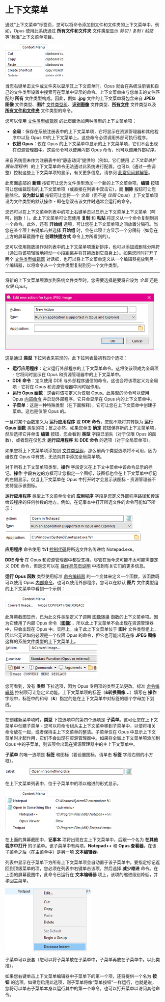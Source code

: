 # 上下文菜单

通过“上下文菜单”标签页，您可以将命令添加到文件和文件夹的上下文菜单中。例如，Opus 使用此系统通过 **所有文件和文件夹** 文件类型显示 *剪切* / *复制* / *粘贴* 等“标准”上下文菜单项目。

![](/Manual/images/media/context_menu_-_all_files.png) 

当您右键单击文件或文件夹以显示其上下文菜单时，Opus 就会在系统注册表和自己的文件类型设置中搜索可在菜单中显示的命令。上下文菜单由与您单击的文件匹配的 **所有** 文件类型构成。因此，例如 **.jpg** 文件的上下文菜单将包含来自 **JPEG 图像** 文件类型、**图片** [文件类型组](../file_type_groups.zh.md)、**[识别图像](../directory_opus_file_types.zh.md)** 文件类型、**[所有文件](../directory_opus_file_types.zh.md)** 文件类型以及 **[所有文件和文件夹](../directory_opus_file_types.zh.md)** 文件类型的命令。

您可以使用 [文件类型编辑器](../filetype_editor/README.zh.md) 的此页面添加两种类型的上下文菜单项：

- **全局**：保存在系统注册表中的上下文菜单项，它将显示在资源管理器和其他程序中以及 Opus 中的上下文菜单上。这些命令必须调用外部可执行程序。
- **仅限 Opus**：仅在 Opus 的上下文菜单中显示的上下文菜单项，它们不会出现在资源管理器中。这些命令可以使用内部 Opus 命令，也可以调用外部程序。

来自系统但未作为注册表中的“静态动词”提供的（例如，它们使用 *上下文菜单扩展处理程序*）的上下文菜单命令无法通过此系统进行配置。也可以（通过一些调整）控制这些上下文菜单项的显示，有关更多信息，请参阅 [此常见问题解答](https://resource.dopus.com/t/tip-organise-and-speed-up-context-menus/1204)。

此页面底部的 **新建** 按钮可让您为文件类型添加一个新的上下文菜单项。**编辑** 按钮可让您编辑现有的上下文菜单项（或直接在列表中双击它），而 **删除** 按钮可让您删除它。**设为默认值** 按钮可让您将一个 *全局*（但不是 *仅限 Opus*）上下文菜单项设为文件类型的默认操作 - 即在您双击该文件时通常会运行的命令。

您还可以在上下文菜单列表中的项上右键单击以显示上下文菜单上下文菜单（呵呵，抱歉！）。此上下文菜单可让您使用 **复制** 和 **粘贴** 将定义从一个命令复制到另一个命令。此外，还有 **开始组** 选项，可让您在上下文菜单项之间放置分隔符。当您在某个项上右键单击并选择 **开始组** 时，会在此项上方显示一个分隔符（如您在上方的屏幕截图中在 **创建快捷方式** 命令上方所看到的）。

您可以使用拖放操作对列表中的上下文菜单项重新排序，也可以添加或删除分隔符（通过将该项轻微地拖动一小段距离并将其拖放到它自身上）。如果您同时打开了两个 [文件类型编辑器](../filetype_editor/README.zh.md) 对话框，也可以将上下文菜单定义从一个编辑器拖放到另一个编辑器，以将命令从一个文件类型复制到另一个文件类型。

------------------------------------------------------------------------

将新的上下文菜单项添加到系统文件类型时，您需要选择是要将它设为 *全局* 还是 *仅限 Opus*。

![](/Manual/images/media/edit_new_action_for_type_jpeg_image.png) 

这是通过 **类型** 下拉列表来实现的。此下拉列表最初有四个选项：

- **运行应用程序**：定义运行外部程序的上下文菜单命令。这将使该项成为全局项 - 它将同时显示在 Opus 和资源管理器中的上下文菜单中。
- **DDE 命令**：定义使用 DDE 与外部程序通信的命令。这也会将该项定义为全局项 - 它将在 Opus 和资源管理器中同时起作用。
- **运行 Opus 函数**：这会将该项定义为仅限 Opus。此类型的命令可以使用 Opus [内部命令](/Manual/reference/command_reference/internal_commands/README.zh.md) 并启动外部程序。它只会显示在 Opus 内的上下文菜单中。
- **子菜单**：这是一种特殊类型（在下面解释），它可让您在上下文菜单中创建子菜单。这也是仅限 Opus 的。

一旦将某个函数定义为 **运行应用程序** 或 **DDE 命令**，您就不能将其转换为 **运行 Opus 函数** 类型的项；反之亦然。如果您单击 **确定** 按钮保存新的上下文菜单项，然后选择它并单击 **编辑** 按钮，您会看到 **类型** 字段已消失（对于仅限 Opus 的函数），或者现在仅包含 **运行应用程序** 和 **DDE 命令** 的选项（对于全局菜单项）。

如果您将上下文菜单项添加到 [文件类型组](../file_type_groups.zh.md)，那么前两个类型选项将不可用，因为组仅在 Opus 中有效，无法向其中添加全局菜单项。

对于所有上下文菜单项类型，**操作** 字段定义在上下文中菜单中该命令显示的标记。**操作** 字段右边的方框可让您指定一个图标，该图标也会在上下文菜单中标记的左侧显示。仅当上下文菜单在 Opus 中打开时才会显示该图标 - 资源管理器不支持显示该图标。

**运行应用程序** 类型上下文菜单命令的 **应用程序** 字段是您定义外部程序路径和传递给该程序的任何参数的地方。例如，在记事本中打开所选文件的命令可能如下所示：

![](/Manual/images/media/context_menu_-_open_in_notepad.png) 

**应用程序** 命令使用 **%1** [控制代码](/Manual/customize/creating_your_own_buttons/passing_files_to_external_programs.zh.md)将所选文件名传递给 Notepad.exe。

**DDE 命令** 在 Opus 和资源管理器中都受支持。尽管在当今您可能不太可能需要定义 DDE 命令，但是您可以在 [操作标签页说明](actions.zh.md) 中找到有关它们的更多信息。

**运行 Opus 函数** 类型使用标准 [命令编辑器](/Manual/customize/creating_your_own_buttons/command_editor/advanced_command_editor.zh.md) 的一个变体来定义一个函数，该函数既可以使用 Opus [内部命令](/Manual/reference/command_reference/internal_commands/README.zh.md)，也可以使用外部程序。您可以在默认 **图片** 文件类型组的上下文菜单中看到一个示例：

![](/Manual/images/media/context_menu_-_convert_image.png) 

此屏幕截图显示，已为此文件类型定义了调用 [图像转换](/Manual/additional_functionality/image_conversion/README.zh.md) 函数的上下文菜单项。因为它使用了内部 Opus 命令（**[图像](/Manual/reference/command_reference/internal_commands/image.zh.md)**），所以此上下文菜单不会出现在资源管理器中，只会出现在 Opus 中。实际上，由于此上下文菜单位于 **图片** 文件类型组上，因此它无论如何必须是一个仅限 Opus 的命令，但它也可能出现在像 **JPEG 图像** 这样的系统文件类型的上下文菜单上。
![ ](/Manual/images/media/context_menu_-_convert_image_def.png)

您可看到，没有 **类型** 下拉选项，因为 Opus 专用项的类型无法更改。标准 [命令编辑器](/Manual/customize/creating_your_own_buttons/command_editor/advanced_command_editor.zh.md) 控制项可让您定义功能。上下文菜单项的标签（**&转换图像...**）填写在 **操作** 字段中，标签中的和号（**&**）指定的是在上下文菜单中对标签的哪个字母加下划线。

------------------------------------------------------------------------

在创建新菜单项时，**类型** 下拉选项中的第四个选项是 **子菜单**。这可让您在上下文菜单中创建子菜单 - 您可以将命令组从主上下文菜单移到子菜单中，以便将相关命令放在一起，或者保持主上下文菜单的整洁。子菜单仅在 Opus 中显示上下文菜单时才起作用，它们不会出现在资源管理器中。如果将全局上下文菜单项添加到 Opus 中的子菜单，则该项会出现在资源管理器中的主上下文菜单中。

**子菜单** 的唯一选项是 **标签** 和图标（要设置图标，请单击 **标签** 字段右侧的小方框）。

![](/Manual/images/media/context_menu_-_sub_label.png)

在上下文菜单列表中，位于子菜单中的项以缩进的形式显示。

![](/Manual/images/media/context_menu_-_subs.png)

在上面的屏幕截图中，**记事本** 项将出现在主上下文菜单中，后跟一个名为 **在其他程序中打开** 的子菜单。该子菜单中有两项，**Notepad++** 和 **Opus 查看器**。在该子菜单之后（在主菜单中）是另一项 **文本编辑器**。

列表中显示在子菜单下方所有上下文菜单项会自动置于该子菜单中。要指定标记返回到顶级菜单的项，您必须在列表中右键单击该项，然后选择 **减少缩进** 命令。在上面的屏幕截图中，此命令已运行在 **文本编辑器** 项上，该项的缩进级别降低，并移回主菜单。

![](/Manual/images/media/context_menu_-_context_menu.png)

子菜单可以嵌套（您可以将子菜单放在子菜单中，子菜单再放在子菜单中，以此类推）。

如果您右键单击上下文菜单编辑器中子菜单下的第一个项，还将提供一个名为 **按钮** 的选项。如果您启用此选项，则子菜单将像“菜单按钮”一样运行，也就是说，您将可以单击子菜单本身以运行其中的第一个命令，也可以打开菜单以访问其他命令。